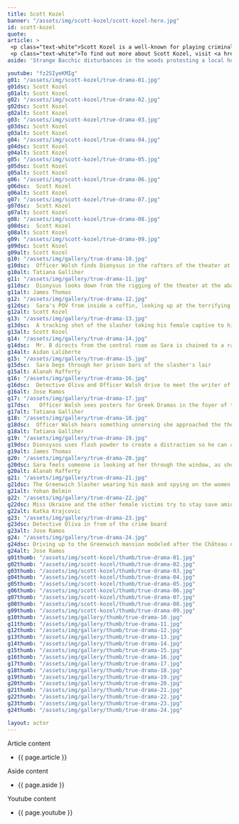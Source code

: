 ```yaml
---
title: Scott Kozel
banner: "/assets/img/scott-kozel/scott-kozel-hero.jpg"
id: scott-kozel
quote: 
article: >
 <p class="text-white">Scott Kozel is a well-known for playing criminals and mass murders. It’s no wonder, he’s 6'6"and gives himself entirely to playing the part of the lead Slasher Cane. Director James explains, "I asked Scott what kind of weapon he wants, and he knew immediately that he wanted a large karambit knife. He loves his work. Scott’s an English major from Drew University so he’s actually a very nice sensitive guy – but he loves to play monsters. "None of the literary irony of the Slaser Chant was wasted on Scott. He  chants the slasher chant from the movie, "Are we having fun? Yes!". <br><br> The Slasher Chant: <br> We hug our weapons! <br> We take what is ours! <br> We kill the defilers! <br> Are we committed? Yes! <br> Are we having fun? Yes! <br> Are we strong, powerful and dangerous? Yes! Yes! Yes!</p>
 <p class="text-white">To find out more about Scott Kozel, visit <a href="https://www.facebook.com/scott.kozel" target="_blank" class="underline mail-link">www.facebook.com/scott.kozel</a></p>
aside: 'Strange Bacchic disturbances in the woods protesting a local horror movie prompt a police investigation. A shadowy figure emerges.  Calling himself the God of Drama, he believes that he can achieve the seemingly impossible goal of returning drama to its original purpose – of preparing citizens for leadership in democracy. As the horror movie spirals out of control, and the Bacchae are consumed in violence - can officer Ailish Walsh discern the truth before a gruesome Greek drama unfolds? <br><br> Director James Thomas creates a Greek tragedy for our time. A horror story that looks at the original role of drama – as the companion invention of democracy – to shed light on how modern media is still working in our lives, in hidden ways, to rip us apart. True Drama is an alarm – a rare moment of clarity – a terrifying jolt - and an invitation to enjoy the true transcendental power of drama to help us envision a better Democracy. '

youtube: "fz2SIyeKMIg"
g01: "/assets/img/scott-kozel/true-drama-01.jpg"
g01dsc: Scott Kozel
g01alt: Scott Kozel 
g02: "/assets/img/scott-kozel/true-drama-02.jpg"
g02dsc: Scott Kozel
g02alt: Scott Kozel  
g03: "/assets/img/scott-kozel/true-drama-03.jpg"
g03dsc: Scott Kozel
g03alt: Scott Kozel
g04: "/assets/img/scott-kozel/true-drama-04.jpg"
g04dsc: Scott Kozel
g04alt: Scott Kozel
g05: "/assets/img/scott-kozel/true-drama-05.jpg"
g05dsc: Scott Kozel
g05alt: Scott Kozel  
g06: "/assets/img/scott-kozel/true-drama-06.jpg"
g06dsc:  Scott Kozel 
g06alt: Scott Kozel 
g07: "/assets/img/scott-kozel/true-drama-07.jpg"
g07dsc:  Scott Kozel
g07alt: Scott Kozel  
g08: "/assets/img/scott-kozel/true-drama-08.jpg"
g08dsc:  Scott Kozel
g08alt: Scott Kozel
g09: "/assets/img/scott-kozel/true-drama-09.jpg"
g09dsc: Scott Kozel  
g09alt: Scott Kozel
g10: "/assets/img/gallery/true-drama-10.jpg"
g10dsc:  Officer Walsh finds Dionysus in the rafters of the theater at the abandoned sanitarium  
g10alt: Tatiana Galliher  
g11: "/assets/img/gallery/true-drama-11.jpg"
g11dsc:  Dionysus looks down from the rigging of the theater at the abandoned sanitarium  
g11alt: James Thomas
g12: "/assets/img/gallery/true-drama-12.jpg"
g12dsc:  Sara's POV from inside a coffin, looking up at the terrifying masked slasher 
g12alt: Scott Kozel 
g13: "/assets/img/gallery/true-drama-13.jpg"
g13dsc:  A tracking shot of the slasher taking his female captive to his underground lair 
g13alt: Scott Kozel 
g14: "/assets/img/gallery/true-drama-14.jpg"
g14dsc:  Mr. B directs from the control room as Sara is chained to a rack before being tortured 
g14alt: Aidan Laliberte  
g15: "/assets/img/gallery/true-drama-15.jpg"
g15dsc:  Sara begs through her prison bars of the slasher's lair
g15alt: Alanah Rafferty
g16: "/assets/img/gallery/true-drama-16.jpg"
g16dsc:  Detective Oliva and Officer Walsh drive to meet the writer of the slasher script 
g16alt: Jose Ramos
g17: "/assets/img/gallery/true-drama-17.jpg"
g17dsc:   Officer Walsh sees posters for Greek Dramas in the foyer of the theater at the abandoned sanitarium 
g17alt: Tatiana Galliher 
g18: "/assets/img/gallery/true-drama-18.jpg"
g18dsc:  Officer Walsh hears something unnerving she approached the theater stage 
g18alt: Tatiana Galliher  
g19: "/assets/img/gallery/true-drama-19.jpg"
g19dsc: Dionsysos uses flash powder to create a distraction so he can avoid being tased by police
g19alt: James Thomas
g20: "/assets/img/gallery/true-drama-20.jpg"
g20dsc: Sara feels someone is looking at her through the window, as she showers in the Slasher's house
g20alt: Alanah Rafferty
g21: "/assets/img/gallery/true-drama-21.jpg"
g21dsc: The Greenwich Slasher wearing his mask and spying on the women in the shower
g21alt: Yohan Belmin
g22: "/assets/img/gallery/true-drama-22.jpg"
g22dsc: Miss Ukraine and the other female victims try to stay save amid the chaos on set
g22alt: Katka Krajcovic 
g23: "/assets/img/gallery/true-drama-23.jpg"
g23dsc: Detective Oliva in from of the crime board
g23alt: Jose Ramos
g24: "/assets/img/gallery/true-drama-24.jpg"
g24dsc: Driving up to the Greenwich mansion modeled after the Château de Malmaison in French
g24alt: Jose Ramos
g01thumb: "/assets/img/scott-kozel/thumb/true-drama-01.jpg"
g02thumb: "/assets/img/scott-kozel/thumb/true-drama-02.jpg"
g03thumb: "/assets/img/scott-kozel/thumb/true-drama-03.jpg"
g04thumb: "/assets/img/scott-kozel/thumb/true-drama-04.jpg"
g05thumb: "/assets/img/scott-kozel/thumb/true-drama-05.jpg"
g06thumb: "/assets/img/scott-kozel/thumb/true-drama-06.jpg"
g07thumb: "/assets/img/scott-kozel/thumb/true-drama-07.jpg"
g08thumb: "/assets/img/scott-kozel/thumb/true-drama-08.jpg"
g09thumb: "/assets/img/scott-kozel/thumb/true-drama-09.jpg"
g10thumb: "/assets/img/gallery/thumb/true-drama-10.jpg"
g11thumb: "/assets/img/gallery/thumb/true-drama-11.jpg"
g12thumb: "/assets/img/gallery/thumb/true-drama-12.jpg"
g13thumb: "/assets/img/gallery/thumb/true-drama-13.jpg"
g14thumb: "/assets/img/gallery/thumb/true-drama-14.jpg"
g15thumb: "/assets/img/gallery/thumb/true-drama-15.jpg"
g16thumb: "/assets/img/gallery/thumb/true-drama-16.jpg"
g17thumb: "/assets/img/gallery/thumb/true-drama-17.jpg"
g18thumb: "/assets/img/gallery/thumb/true-drama-18.jpg"
g19thumb: "/assets/img/gallery/thumb/true-drama-19.jpg"
g20thumb: "/assets/img/gallery/thumb/true-drama-20.jpg"
g21thumb: "/assets/img/gallery/thumb/true-drama-21.jpg"
g22thumb: "/assets/img/gallery/thumb/true-drama-22.jpg"
g23thumb: "/assets/img/gallery/thumb/true-drama-23.jpg"
g24thumb: "/assets/img/gallery/thumb/true-drama-24.jpg"

layout: actor
---
```


Article content
* {{ page.article }}

Aside content
* {{ page.aside }}

Youtube content
* {{ page.youtube }}

